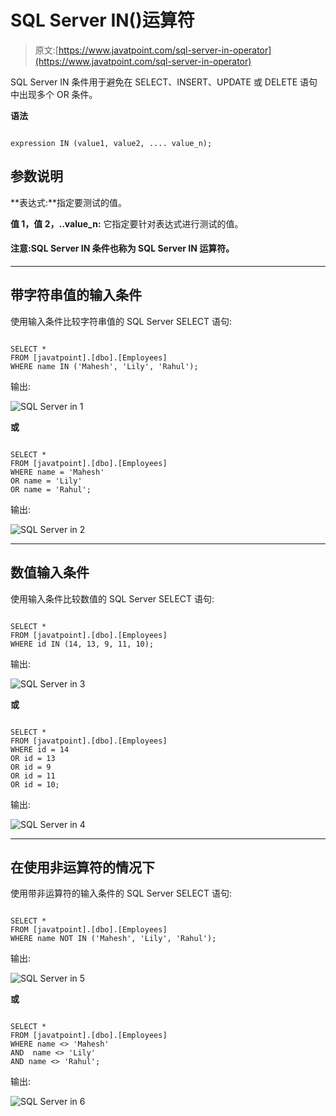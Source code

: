 # SQL Server IN()运算符

> 原文:[https://www.javatpoint.com/sql-server-in-operator](https://www.javatpoint.com/sql-server-in-operator)

SQL Server IN 条件用于避免在 SELECT、INSERT、UPDATE 或 DELETE 语句中出现多个 OR 条件。

**语法**

```

expression IN (value1, value2, .... value_n); 

```

## 参数说明

**表达式:**指定要测试的值。

**值 1，值 2，..value_n:** 它指定要针对表达式进行测试的值。

#### 注意:SQL Server IN 条件也称为 SQL Server IN 运算符。

* * *

## 带字符串值的输入条件

使用输入条件比较字符串值的 SQL Server SELECT 语句:

```

SELECT *
FROM [javatpoint].[dbo].[Employees]
WHERE name IN ('Mahesh', 'Lily', 'Rahul'); 

```

输出:

![SQL Server in 1](../Images/72c6f49e1ff1f48d52fd4191d1bde233.png)

**或**

```

SELECT *
FROM [javatpoint].[dbo].[Employees]
WHERE name = 'Mahesh'
OR name = 'Lily'
OR name = 'Rahul';

```

输出:

![SQL Server in 2](../Images/d04848fca9205a06578a2251f8950da2.png)

* * *

## 数值输入条件

使用输入条件比较数值的 SQL Server SELECT 语句:

```

SELECT *
FROM [javatpoint].[dbo].[Employees]
WHERE id IN (14, 13, 9, 11, 10); 

```

输出:

![SQL Server in 3](../Images/05c1e6b34513146ff2dd2f8564ccc575.png)

**或**

```

SELECT *
FROM [javatpoint].[dbo].[Employees]
WHERE id = 14
OR id = 13
OR id = 9
OR id = 11
OR id = 10; 

```

输出:

![SQL Server in 4](../Images/e25760d72114aa6af1538e4483abef35.png)

* * *

## 在使用非运算符的情况下

使用带非运算符的输入条件的 SQL Server SELECT 语句:

```

SELECT *
FROM [javatpoint].[dbo].[Employees]
WHERE name NOT IN ('Mahesh', 'Lily', 'Rahul'); 

```

输出:

![SQL Server in 5](../Images/99a70a1245eefa6a1b331b113a1b3bb0.png)

**或**

```

SELECT *
FROM [javatpoint].[dbo].[Employees]
WHERE name <> 'Mahesh'
AND  name <> 'Lily'
AND name <> 'Rahul';

```

输出:

![SQL Server in 6](../Images/9fb76fa1d46cc213f94138c134316eca.png)